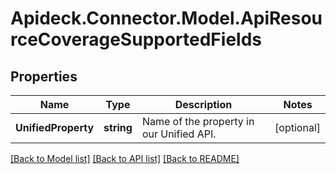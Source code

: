 # Apideck.Connector.Model.ApiResourceCoverageSupportedFields

## Properties

Name | Type | Description | Notes
------------ | ------------- | ------------- | -------------
**UnifiedProperty** | **string** | Name of the property in our Unified API. | [optional] 

[[Back to Model list]](../README.md#documentation-for-models) [[Back to API list]](../README.md#documentation-for-api-endpoints) [[Back to README]](../README.md)

